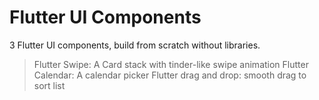 # Flutter UI Components

3 Flutter UI components, build from scratch without libraries.

>Flutter Swipe: A Card stack with tinder-like swipe animation
>Flutter Calendar: A calendar picker
>Flutter drag and drop: smooth drag to sort list
